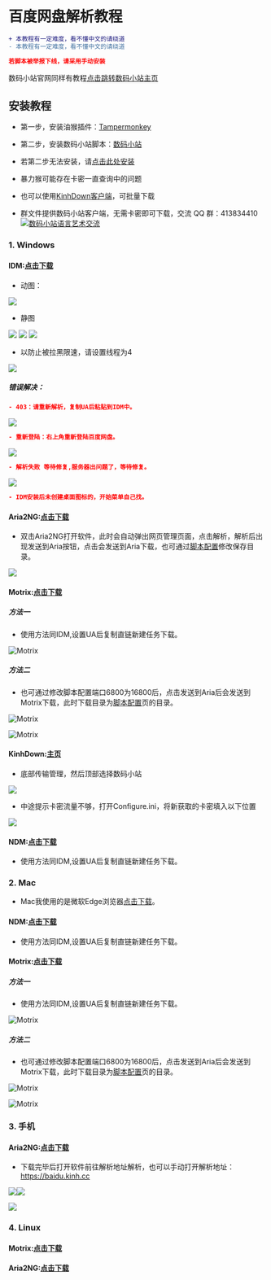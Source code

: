 # 百度网盘解析教程        
```diff
+ 本教程有一定难度，看不懂中文的请绕道
- 本教程有一定难度，看不懂中文的请绕道
```
```json
若脚本被举报下线，请采用手动安装
```
数码小站官网同样有教程[点击跳转数码小站主页](https://www.shuma.ink/zh-cn/install.html)
## 安装教程  
- 第一步，安装油猴插件：[Tampermonkey](https://www.tampermonkey.net)
- 第二步，安装数码小站脚本：[数码小站](https://scriptcat.org/script-show-page/164)  
- 若第二步无法安装，请[点击此处安装](https://gitee.com/LoveGlaze/BaiduNetdiskTools/raw/master/js/Shuma.user.js)

- 暴力猴可能存在卡密一直查询中的问题
- 也可以使用[KinhDown客户端](https://kinhdown.com)，可批量下载
- 群文件提供数码小站客户端，无需卡密即可下载，交流 QQ 群：413834410<a target="_blank" href="https://qm.qq.com/cgi-bin/qm/qr?k=7Rr-ernwC4BV2tJYfxz3DSf5UuJMyb8O&jump_from=webapi"><img border="0" src="https://cdn.jsdelivr.net/gh/LoveGlaze/images@master/QQ.png" alt="数码小站语言艺术交流" title="数码小站语言艺术交流"></a>
### 1. Windows  
#### IDM:[点击下载](https://gitee.com/LoveGlaze/BaiduNetdiskTools/raw/master/IDM/Internet%20Download%20Manager.exe)  
- 动图：

<img src="https://gitee.com/LoveGlaze/BaiduNetdiskTools/raw/master/images/ShuMa-IDM.gif" />  

- 静图  

<img src="https://gitee.com/LoveGlaze/BaiduNetdiskTools/raw/master/images/IDM1.png" />  

<img src="https://gitee.com/LoveGlaze/BaiduNetdiskTools/raw/master/images/IDM2.png" /> 

<img src="https://gitee.com/LoveGlaze/BaiduNetdiskTools/raw/master/images/IDM3.png" />  

- 以防止被拉黑限速，请设置线程为4  

<img src="https://gitee.com/LoveGlaze/BaiduNetdiskTools/raw/master/images/IDM4.png" />  

##### 错误解决：  
```json
- 403：请重新解析，复制UA后粘贴到IDM中。  
```
<img src="https://gitee.com/LoveGlaze/BaiduNetdiskTools/raw/master/images/403%E9%94%99%E8%AF%AF.png" /> 

```json
- 重新登陆：右上角重新登陆百度网盘。  
```
<img src="https://gitee.com/LoveGlaze/BaiduNetdiskTools/raw/master/images/%E9%87%8D%E6%96%B0%E7%99%BB%E9%99%86%E9%94%99%E8%AF%AF.png" />  

```json
- 解析失败 等待修复,服务器出问题了，等待修复。  
```
![](https://gitee.com/LoveGlaze/BaiduNetdiskTools/raw/master/images/%E8%A7%A3%E6%9E%90%E5%A4%B1%E8%B4%A5.png)

```json
- IDM安装后未创建桌面图标的，开始菜单自己找。  
```

#### Aria2NG:[点击下载](http://aria2.baisheng999.com/)

- 双击Aria2NG打开软件，此时会自动弹出网页管理页面，点击解析，解析后出现发送到Aria按钮，点击会发送到Aria下载，也可通过[脚本配置](http://settings.shuma.ink)修改保存目录。

![](https://gitee.com/LoveGlaze/BaiduNetdiskTools/raw/master/images/Aria1.png)  

#### Motrix:[点击下载](https://motrix.app)  
##### 方法一
- 使用方法同IDM,设置UA后复制直链新建任务下载。
  
![Motrix](https://gitee.com/LoveGlaze/BaiduNetdiskTools/raw/master/images/Motrix.png)    

##### 方法二
- 也可通过修改脚本配置端口6800为16800后，点击发送到Aria后会发送到Motrix下载，此时下载目录为[脚本配置](http://settings.shuma.ink)页的目录。

![Motrix](https://gitee.com/LoveGlaze/BaiduNetdiskTools/raw/master/images/Motrix2.png)  

![Motrix](https://gitee.com/LoveGlaze/BaiduNetdiskTools/raw/master/images/Motrix3.png)  

#### KinhDown:[主页](https://kinhdown.com)

- 底部传输管理，然后顶部选择数码小站

![](https://gitee.com/LoveGlaze/BaiduNetdiskTools/raw/master/images/KinhDown.png)

- 中途提示卡密流量不够，打开Configure.ini，将新获取的卡密填入以下位置

![](https://gitee.com/LoveGlaze/BaiduNetdiskTools/raw/master/images/KinhDown2.png)

#### NDM:[点击下载](http://www.neatdownloadmanager.com/index.php)  

- 使用方法同IDM,设置UA后复制直链新建任务下载。  

### 2. Mac

- Mac我使用的是微软Edge浏览器[点击下载](https://www.microsoft.com/zh-cn/edge#platform)。

#### NDM:[点击下载](http://www.neatdownloadmanager.com/index.php)

- 使用方法同IDM,设置UA后复制直链新建任务下载。

#### Motrix:[点击下载](https://motrix.app)  
##### 方法一
- 使用方法同IDM,设置UA后复制直链新建任务下载。
  
![Motrix](https://gitee.com/LoveGlaze/BaiduNetdiskTools/raw/master/images/Motrix.png)    

##### 方法二
- 也可通过修改脚本配置端口6800为16800后，点击发送到Aria后会发送到Motrix下载，此时下载目录为[脚本配置](http://settings.shuma.ink)页的目录。

![Motrix](https://gitee.com/LoveGlaze/BaiduNetdiskTools/raw/master/images/Motrix2.png)  

![Motrix](https://gitee.com/LoveGlaze/BaiduNetdiskTools/raw/master/images/Motrix3.png)  

### 3. 手机  

#### Aria2NG:[点击下载](https://gitee.com/LoveGlaze/BaiduNetdiskTools/attach_files/860266/download/AriaNg%20GUI%20-%20KinhDown.apk)  

- 下载完毕后打开软件前往解析地址解析，也可以手动打开解析地址：https://baidu.kinh.cc  

![](https://gitee.com/LoveGlaze/BaiduNetdiskTools/raw/master/images/AriaS1.png)![](https://gitee.com/LoveGlaze/BaiduNetdiskTools/raw/master/images/AriaS2.png)  

![](https://gitee.com/LoveGlaze/BaiduNetdiskTools/raw/master/images/AriaS3.png)  

### 4. Linux

#### Motrix:[点击下载](https://motrix.app)

#### Aria2NG:[点击下载](http://aria2.baisheng999.com/)


